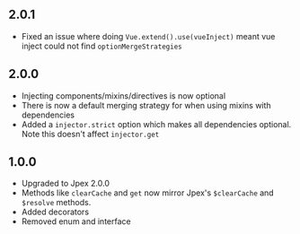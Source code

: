 ## 2.0.1
- Fixed an issue where doing `Vue.extend().use(vueInject)` meant vue inject could not find `optionMergeStrategies`

## 2.0.0
- Injecting components/mixins/directives is now optional
- There is now a default merging strategy for when using mixins with dependencies
- Added a `injector.strict` option which makes all dependencies optional. Note this doesn't affect `injector.get`

## 1.0.0
- Upgraded to Jpex 2.0.0  
- Methods like `clearCache` and `get` now mirror Jpex's `$clearCache` and `$resolve` methods.  
- Added decorators
- Removed enum and interface
